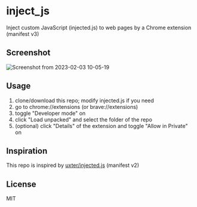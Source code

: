 # inject_js

Inject custom JavaScript (injected.js) to web pages by a Chrome extension (manifest v3)

## Screenshot

![Screenshot from 2023-02-03 10-05-19](https://user-images.githubusercontent.com/14831545/216495049-ce167d82-1b51-428a-a5f3-247d18397eb8.png)

## Usage

1. clone/download this repo; modify injected.js if you need
2. go to chrome://extensions (or brave://extensions)
3. toggle "Developer mode" on
4. click "Load unpacked" and select the folder of the repo
5. (optional) click "Details" of the extension and toggle "Allow in Private" on

## Inspiration

This repo is inspired by [uxter/injected.js](https://gist.github.com/uxter/50fb1c7011471442862bd921ec589a64) (manifest v2)

## License

MIT
